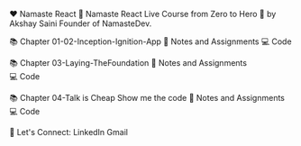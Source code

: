 
❤️ Namaste React 🙏
Namaste React Live Course from Zero to Hero 🚀 by Akshay Saini Founder of NamasteDev.

📚 Chapter 01-02-Inception-Ignition-App
📖 Notes and Assignments 
💻 Code

📚 Chapter 03-Laying-TheFoundation 
📖 Notes and Assignments  
💻 Code

📚 Chapter 04-Talk is Cheap Show me the code
📖 Notes and Assignments 
💻 Code





🔰 Let's Connect:
LinkedIn Gmail 
